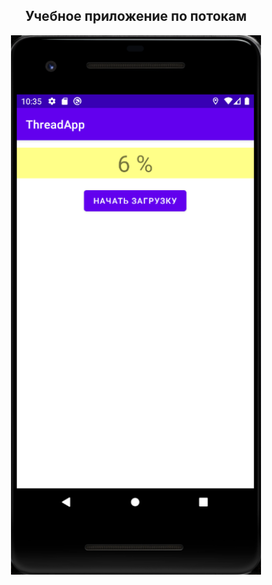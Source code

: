 <div align="center">
  <h2> Учебное приложение по потокам
    </div>
<div align="center">
    <img src="git.png" width="400px"</img> 
</div>
